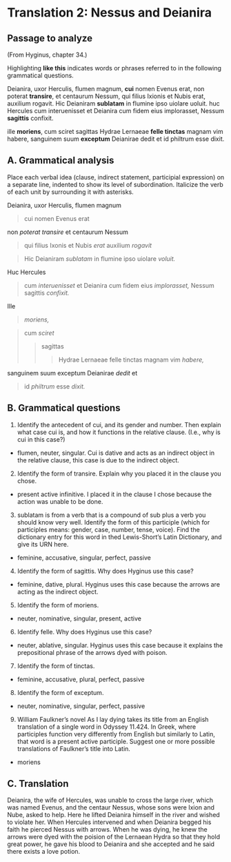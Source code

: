 # Translation 2: Nessus and Deianira

## Passage to analyze
(From Hyginus, chapter 34.)

Highlighting **like this** indicates words or phrases referred to in the following grammatical questions.

Deianira, uxor Herculis, flumen magnum, **cui** nomen Evenus erat, non poterat **transire**, et centaurum Nessum, qui filius Ixionis et Nubis erat, auxilium rogavit. Hic Deianiram **sublatam** in flumine ipso uiolare uoluit. huc Hercules cum interuenisset et Deianira cum fidem eius implorasset, Nessum **sagittis** confixit.

ille **moriens**, cum sciret sagittas Hydrae Lernaeae **felle tinctas** magnam vim habere, sanguinem suum **exceptum** Deianirae dedit et id philtrum esse dixit.

## A. Grammatical analysis
Place each verbal idea (clause, indirect statement, participial expression) on a separate line, indented to show its level of subordination. Italicize the verb of each unit by surrounding it with asterisks.

Deianira, uxor Herculis, flumen magnum
> cui nomen Evenus erat

non *poterat transire* 
et
centaurum Nessum 
> qui filius Ixonis et Nubis *erat*
auxilium *rogavit*

> Hic
> Deianiram *sublatam*
> in flumine
ipso uiolare *voluit.*

Huc Hercules
> cum *interuenisset*
> et Deianira cum fidem eius *implorasset,*
Nessum sagittis *confixit.*

Ille
> *moriens,*

> cum *sciret*
>> sagittas
>>> Hydrae Lernaeae felle tinctas
>> magnam vim *habere,* 

sanguinem suum exceptum Deianirae *dedit*
et
> id *philtrum* esse
*dixit.*

## B. Grammatical questions
1. Identify the antecedent of cui, and its gender and number. Then explain what case cui is, and how it functions in the relative clause. (I.e., why is cui in this case?)
- flumen, neuter, singular. Cui is dative and acts as an indirect object in the relative clause, this case is due to the indirect object. 
2. Identify the form of transire. Explain why you placed it in the clause you chose.
- present active infinitive. I placed it in the clause I chose because the action was unable to be done.
3. sublatam is from a verb that is a compound of sub plus a verb you should know very well. Identify the form of this participle (which for participles means: gender, case, number, tense, voice). Find the dictionary entry for this word in thed Lewis-Short’s Latin Dictionary, and give its URN here.
- feminine, accusative, singular, perfect, passive
4. Identify the form of sagittis. Why does Hyginus use this case?
- feminine, dative, plural. Hyginus uses this case because the arrows are acting as the indirect object.
5. Identify the form of moriens.
- neuter, nominative, singular, present, active
6. Identify felle. Why does Hyginus use this case?
- neuter, ablative, singular. Hyginus uses this case because it explains the prepositional phrase of the arrows dyed with poison. 
7. Identify the form of tinctas.
- feminine, accusative, plural, perfect, passive
8. Identify the form of exceptum.
- neuter, nominative, singular, perfect, passive
9. William Faulkner’s novel As I lay dying takes its title from an English translation of a single word in Odyssey 11.424. In Greek, where participles function very differently from English but similarly to Latin, that word is a present active participle. Suggest one or more possible translations of Faulkner’s title into Latin.
- moriens

## C. Translation
Deianira, the wife of Hercules, was unable to cross the large river, which was named Evenus, and the centaur Nessus, whose sons were Ixion and Nube, asked to help. 
Here he lifted Deianira himself in the river and wished to violate her.
When Hercules intervened and when Deianira begged his faith he pierced Nessus with arrows.
When he was dying, he knew the arrows were dyed with the poision of the Lernaean Hydra so that they hold great power, he gave his blood to Deianira and she accepted and he said there exists a love potion. 
